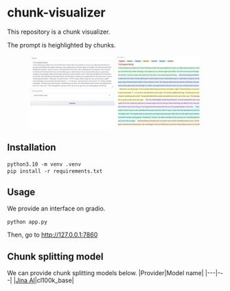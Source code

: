 # chunk-visualizer
This repository is a chunk visualizer.

The prompt is heighlighted by chunks.

<p align="center">
    <img src="images/sample.png" alt="gradio images" width="80%" height="80%">
</p>

## Installation
```
python3.10 -m venv .venv
pip install -r requirements.txt
```
## Usage
We provide an interface on gradio.
```
python app.py
```
Then, go to http://127.0.0.1:7860

## Chunk splitting model
We can provide chunk splitting models below.
|Provider|Model name|
|---|---|
|[Jina AI](https://jina.ai/tokenizer/)|cl100k_base|
